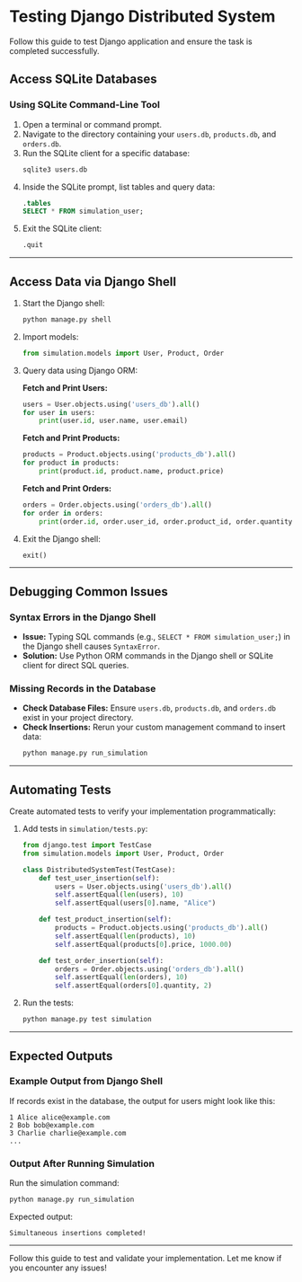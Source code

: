 # Testing  Django Distributed System

Follow this guide to test Django application and ensure the task is completed successfully.

## Access SQLite Databases

### Using SQLite Command-Line Tool
1. Open a terminal or command prompt.
2. Navigate to the directory containing your `users.db`, `products.db`, and `orders.db`.
3. Run the SQLite client for a specific database:
   ```bash
   sqlite3 users.db
   ```
4. Inside the SQLite prompt, list tables and query data:
   ```sql
   .tables
   SELECT * FROM simulation_user;
   ```
5. Exit the SQLite client:
   ```sql
   .quit
   ```

---

## Access Data via Django Shell

1. Start the Django shell:
   ```bash
   python manage.py shell
   ```
2. Import models:
   ```python
   from simulation.models import User, Product, Order
   ```
3. Query data using Django ORM:

   **Fetch and Print Users:**
   ```python
   users = User.objects.using('users_db').all()
   for user in users:
       print(user.id, user.name, user.email)
   ```

   **Fetch and Print Products:**
   ```python
   products = Product.objects.using('products_db').all()
   for product in products:
       print(product.id, product.name, product.price)
   ```

   **Fetch and Print Orders:**
   ```python
   orders = Order.objects.using('orders_db').all()
   for order in orders:
       print(order.id, order.user_id, order.product_id, order.quantity)
   ```
4. Exit the Django shell:
   ```python
   exit()
   ```

---

## Debugging Common Issues

### Syntax Errors in the Django Shell
- **Issue:** Typing SQL commands (e.g., `SELECT * FROM simulation_user;`) in the Django shell causes `SyntaxError`.
- **Solution:** Use Python ORM commands in the Django shell or SQLite client for direct SQL queries.

### Missing Records in the Database
- **Check Database Files:** Ensure `users.db`, `products.db`, and `orders.db` exist in your project directory.
- **Check Insertions:** Rerun your custom management command to insert data:
  ```bash
  python manage.py run_simulation
  ```

---

## Automating Tests

Create automated tests to verify your implementation programmatically:

1. Add tests in `simulation/tests.py`:
   ```python
   from django.test import TestCase
   from simulation.models import User, Product, Order

   class DistributedSystemTest(TestCase):
       def test_user_insertion(self):
           users = User.objects.using('users_db').all()
           self.assertEqual(len(users), 10)
           self.assertEqual(users[0].name, "Alice")

       def test_product_insertion(self):
           products = Product.objects.using('products_db').all()
           self.assertEqual(len(products), 10)
           self.assertEqual(products[0].price, 1000.00)

       def test_order_insertion(self):
           orders = Order.objects.using('orders_db').all()
           self.assertEqual(len(orders), 10)
           self.assertEqual(orders[0].quantity, 2)
   ```

2. Run the tests:
   ```bash
   python manage.py test simulation
   ```

---

## Expected Outputs

### Example Output from Django Shell
If records exist in the database, the output for users might look like this:
```plaintext
1 Alice alice@example.com
2 Bob bob@example.com
3 Charlie charlie@example.com
...
```

### Output After Running Simulation
Run the simulation command:
```bash
python manage.py run_simulation
```
Expected output:
```plaintext
Simultaneous insertions completed!
```

---

Follow this guide to test and validate your implementation. Let me know if you encounter any issues!
